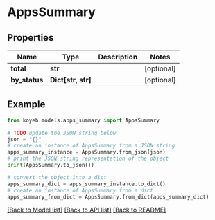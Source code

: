 # AppsSummary


## Properties

Name | Type | Description | Notes
------------ | ------------- | ------------- | -------------
**total** | **str** |  | [optional] 
**by_status** | **Dict[str, str]** |  | [optional] 

## Example

```python
from koyeb.models.apps_summary import AppsSummary

# TODO update the JSON string below
json = "{}"
# create an instance of AppsSummary from a JSON string
apps_summary_instance = AppsSummary.from_json(json)
# print the JSON string representation of the object
print(AppsSummary.to_json())

# convert the object into a dict
apps_summary_dict = apps_summary_instance.to_dict()
# create an instance of AppsSummary from a dict
apps_summary_from_dict = AppsSummary.from_dict(apps_summary_dict)
```
[[Back to Model list]](../README.md#documentation-for-models) [[Back to API list]](../README.md#documentation-for-api-endpoints) [[Back to README]](../README.md)


